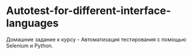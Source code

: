 # Autotest-for-different-interface-languages
 Домашние задание к курсу - Автоматизация тестирования с помощью Selenium и Python.

